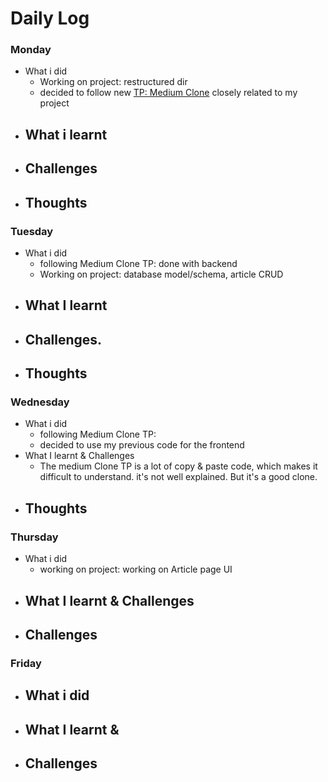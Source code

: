 # Daily Log

### Monday
- What i did
  - Working on project: restructured dir
  - decided to follow new [TP: Medium Clone](https://github.com/intOppong/software_engineer_journey/blob/dev/tutorial_projects/README.md) closely related to my project
- What i learnt
  - 
- Challenges
  -  
- Thoughts
  - 

### Tuesday
- What i did
  - following Medium Clone TP: done with backend
  - Working on project: database model/schema, article CRUD
- What I learnt
  - 
- Challenges.
  - 
- Thoughts
  - 
### Wednesday
- What i did
  - following Medium Clone TP: 
  - decided to use my previous code for the frontend
- What I learnt & Challenges
  - The medium Clone TP is a lot of copy & paste code, which makes it difficult to understand. it's not well explained. But it's a good clone.
- Thoughts
  - 

### Thursday
- What i did
  - working on project: working on Article page UI
- What I learnt & Challenges
  - 
- Challenges
  - 
 
  
### Friday
- What i did
  - 
- What I learnt & 
  - 
- Challenges
  - 
 
  
 
